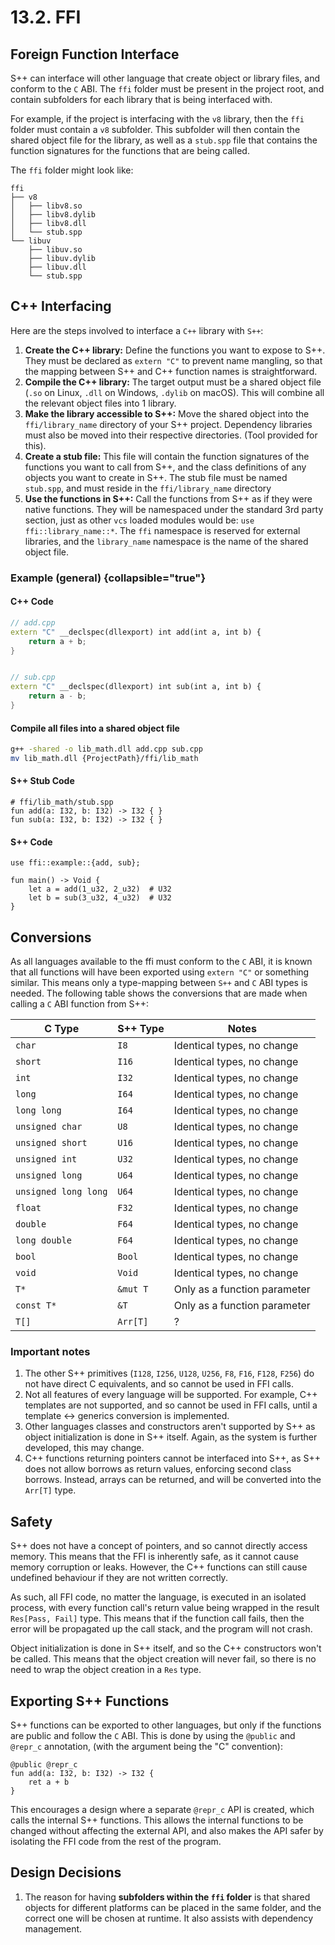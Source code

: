 # 13.2. FFI

<primary-label ref="header-label"/>

<secondary-label ref="doc-wip"/>

## Foreign Function Interface

S++ can interface will other language that create object or library files, and conform to the `C` ABI. The `ffi` folder
must be present in the project root, and contain subfolders for each library that is being interfaced with.

For example, if the project is interfacing with the `v8` library, then the `ffi` folder must contain a `v8` subfolder.
This subfolder will then contain the shared object file for the library, as well as a `stub.spp` file that contains the
function signatures for the functions that are being called.

The `ffi` folder might look like:

```
ffi
├── v8
│   ├── libv8.so
│   ├── libv8.dylib
│   ├── libv8.dll
│   └── stub.spp
└── libuv
    ├── libuv.so
    ├── libuv.dylib
    ├── libuv.dll
    └── stub.spp
```

## C++ Interfacing

Here are the steps involved to interface a `C++` library with `S++`:

1. **Create the C++ library:** Define the functions you want to expose to S++. They must be declared as `extern "C"` to
   prevent name mangling, so that the mapping between S++ and C++ function names is straightforward.
2. **Compile the C++ library:** The target output must be a shared object file (`.so` on Linux, `.dll` on
   Windows, `.dylib` on macOS). This will combine all the relevant object files into 1 library.
3. **Make the library accessible to S++:** Move the shared object into the `ffi/library_name` directory of your S++
   project. Dependency libraries must also be moved into their respective directories. (Tool provided for this).
4. **Create a stub file:** This file will contain the function signatures of the functions you want to call from S++,
   and the class definitions of any objects you want to create in S++. The stub file must be named `stub.spp`, and must
   reside in the `ffi/library_name` directory
5. **Use the functions in S++:** Call the functions from S++ as if they were native functions. They will be namespaced
   under the standard 3rd party section, just as other `vcs` loaded modules would be: `use ffi::library_name::*`.
   The `ffi` namespace is reserved for external libraries, and the `library_name` namespace is the name of the shared
   object file.

### Example (general) {collapsible="true"}

#### C++ Code
```c++
// add.cpp
extern "C" __declspec(dllexport) int add(int a, int b) {
    return a + b;
}


// sub.cpp
extern "C" __declspec(dllexport) int sub(int a, int b) {
    return a - b;
}
```

#### Compile all files into a shared object file
```bash
g++ -shared -o lib_math.dll add.cpp sub.cpp
mv lib_math.dll {ProjectPath}/ffi/lib_math
```

#### S++ Stub Code
```
# ffi/lib_math/stub.spp
fun add(a: I32, b: I32) -> I32 { }
fun sub(a: I32, b: I32) -> I32 { }
```

#### S++ Code
```
use ffi::example::{add, sub};

fun main() -> Void {
    let a = add(1_u32, 2_u32)  # U32
    let b = sub(3_u32, 4_u32)  # U32
}
```

## Conversions

As all languages available to the ffi must conform to the `C` ABI, it is known that all functions will have been
exported using `extern "C"` or something similar. This means only a type-mapping between `S++` and `C` ABI types is
needed. The following table shows the conversions that are made when calling a `C` ABI function from S++:

| C Type               | S++ Type | Notes                        |
|----------------------|----------|------------------------------|
| `char`               | `I8`     | Identical types, no change   |
| `short`              | `I16`    | Identical types, no change   |
| `int`                | `I32`    | Identical types, no change   |
| `long`               | `I64`    | Identical types, no change   |
| `long long`          | `I64`    | Identical types, no change   |
| `unsigned char`      | `U8`     | Identical types, no change   |
| `unsigned short`     | `U16`    | Identical types, no change   |
| `unsigned int`       | `U32`    | Identical types, no change   |
| `unsigned long`      | `U64`    | Identical types, no change   |
| `unsigned long long` | `U64`    | Identical types, no change   |
| `float`              | `F32`    | Identical types, no change   |
| `double`             | `F64`    | Identical types, no change   |
| `long double`        | `F64`    | Identical types, no change   |
| `bool`               | `Bool`   | Identical types, no change   |
| `void`               | `Void`   | Identical types, no change   |
| `T*`                 | `&mut T` | Only as a function parameter |
| `const T*`           | `&T`     | Only as a function parameter |
| `T[]`                | `Arr[T]` | ?                            |

### Important notes
1. The other S++ primitives (`I128`, `I256`, `U128`, `U256`, `F8`, `F16`, `F128`, `F256`) do not have direct C
   equivalents, and so cannot be used in FFI calls.
2. Not all features of every language will be supported. For example, C++ templates are not supported, and so cannot be
   used in FFI calls, until a template <-> generics conversion is implemented.
3. Other languages classes and constructors aren't supported by S++ as object initialization is done in S++ itself.
   Again, as the system is further developed, this may change.
4. C++ functions returning pointers cannot be interfaced into S++, as S++ does not allow borrows as return values,
   enforcing second class borrows. Instead, arrays can be returned, and will be converted into the `Arr[T]` type.

## Safety

S++ does not have a concept of pointers, and so cannot directly access memory. This means that the FFI is inherently
safe, as it cannot cause memory corruption or leaks. However, the C++ functions can still cause undefined behaviour if
they are not written correctly.

As such, all FFI code, no matter the language, is executed in an isolated process, with every function call's return
value being wrapped in the result `Res[Pass, Fail]` type. This means that if the function call fails, then the error
will be propagated up the call stack, and the program will not crash.

Object initialization is done in S++ itself, and so the C++ constructors won't be called. This means that the object
creation will never fail, so there is no need to wrap the object creation in a `Res` type.

## Exporting S++ Functions

S++ functions can be exported to other languages, but only if the functions are public and follow the `C` ABI. This is
done by using the `@public` and  `@repr_c` annotation, (with the argument being the "C" convention):

```
@public @repr_c
fun add(a: I32, b: I32) -> I32 {
    ret a + b
}
```

This encourages a design where a separate `@repr_c` API is created, which calls the internal S++ functions. This allows
the internal functions to be changed without affecting the external API, and also makes the API safer by isolating the
FFI code from the rest of the program.

## Design Decisions

1. The reason for having **subfolders within the `ffi` folder** is that shared objects for different platforms can be
   placed in the same folder, and the correct one will be chosen at runtime. It also assists with dependency management.
